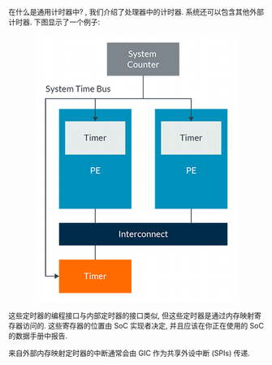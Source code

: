 
在什么是通用计时器中? , 我们介绍了处理器中的计时器. 系统还可以包含其他外部计时器. 下图显示了一个例子:

<div align='center'>
<img src="./images/2025-04-10-17-44-45.png"/>
</div>

这些定时器的编程接口与内部定时器的接口类似, 但这些定时器是通过内存映射寄存器访问的. 这些寄存器的位置由 SoC 实现者决定, 并且应该在你正在使用的 SoC 的数据手册中报告.

来自外部内存映射定时器的中断通常会由 GIC 作为共享外设中断 (SPIs) 传递.
